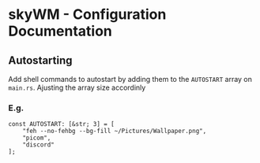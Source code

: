# skyWM - Configuration Documentation

## Autostarting

Add shell commands to autostart by adding them to the `AUTOSTART` array on `main.rs`.
Ajusting the array size accordinly

### E.g.
```
const AUTOSTART: [&str; 3] = [
	"feh --no-fehbg --bg-fill ~/Pictures/Wallpaper.png",
	"picom",
	"discord"
];
```
